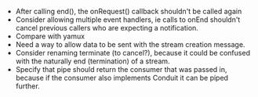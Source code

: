 * After calling end(), the onRequest() callback shouldn't be called again
* Consider allowing multiple event handlers, ie calls to onEnd shouldn't
  cancel previous callers who are expecting a notification.
* Compare with yamux
* Need a way to allow data to be sent with the stream creation message.
* Consider renaming terminate (to cancel?), because it could be confused with
  the naturally end (termination) of a stream.
* Specify that pipe should return the consumer that was passed in, because if
  the consumer also implements Conduit it can be piped further.
